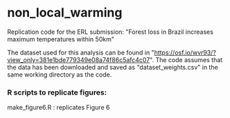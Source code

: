 # non_local_warming
Replication code for the ERL submission: "Forest loss in Brazil increases maximum temperatures within 50km"


The dataset used for this analysis can be found in "https://osf.io/wvr93/?view_only=381e1bde779349e08a74f86c5afc4c07".
The code assumes that the data has been downloaded and saved as "dataset_weights.csv" in the same working directory as the code.

### R scripts to replicate figures:
make\_figure6.R  : replicates Figure 6
